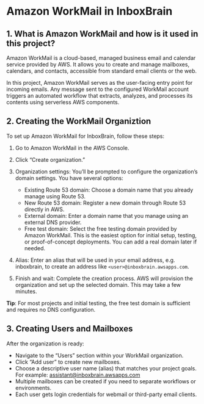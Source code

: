 # Amazon WorkMail in InboxBrain
## 1. What is Amazon WorkMail and how is it used in this project?
Amazon WorkMail is a cloud-based, managed business email and calendar service provided by AWS. It allows you to create and manage mailboxes, calendars, and contacts, accessible from standard email clients or the web.

In this project, Amazon WorkMail serves as the user-facing entry point for incoming emails. Any message sent to the configured WorkMail account triggers an automated workflow that extracts, analyzes, and processes its contents using serverless AWS components.

## 2. Creating the WorkMail Organiztion
To set up Amazon WorkMail for InboxBrain, follow these steps:
1. Go to Amazon WorkMail in the AWS Console.
2. Click “Create organization.”
3. Organization settings:
   You’ll be prompted to configure the organization’s domain settings. You have several options:
   - Existing Route 53 domain: Choose a domain name that you already manage using Route 53.
   - New Route 53 domain: Register a new domain through Route 53 directly in AWS.
   - External domain: Enter a domain name that you manage using an external DNS provider.
   - Free test domain: Select the free testing domain provided by Amazon WorkMail. This is the easiest option for initial setup, testing, or proof-of-concept deployments. You can add a real domain later if needed.

4. Alias:
Enter an alias that will be used in your email address, e.g. inboxbrain, to create an address like `<user>@inboxbrain.awsapps.com`.

5. Finish and wait:
Complete the creation process. AWS will provision the organization and set up the selected domain. This may take a few minutes.

**Tip**: For most projects and initial testing, the free test domain is sufficient and requires no DNS configuration.

## 3. Creating Users and Mailboxes
After the organization is ready:
- Navigate to the “Users” section within your WorkMail organization.
- Click “Add user” to create new mailboxes.
- Choose a descriptive user name (alias) that matches your project goals. For example: assistant@inboxbrain.awsapps.com
- Multiple mailboxes can be created if you need to separate workflows or environments.
- Each user gets login credentials for webmail or third-party email clients.

